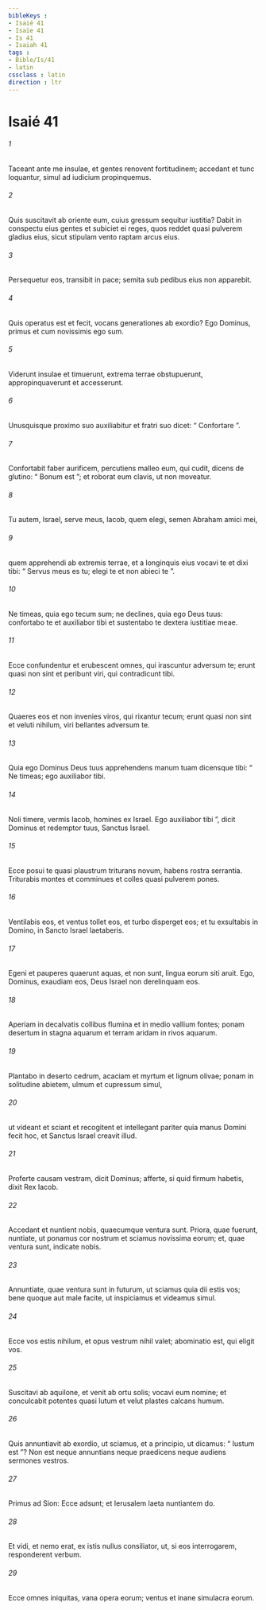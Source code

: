 ```yaml
---
bibleKeys : 
- Isaié 41
- Isaïe 41
- Is 41
- Isaiah 41
tags : 
- Bible/Is/41
- latin
cssclass : latin
direction : ltr
---
```


# Isaié 41

###### 1
Taceant ante me insulae, et gentes renovent fortitudinem; accedant et tunc loquantur, simul ad iudicium propinquemus.
###### 2
Quis suscitavit ab oriente eum, cuius gressum sequitur iustitia? Dabit in conspectu eius gentes et subiciet ei reges, quos reddet quasi pulverem gladius eius, sicut stipulam vento raptam arcus eius.
###### 3
Persequetur eos, transibit in pace; semita sub pedibus eius non apparebit.
###### 4
Quis operatus est et fecit, vocans generationes ab exordio? Ego Dominus, primus et cum novissimis ego sum.
###### 5
Viderunt insulae et timuerunt, extrema terrae obstupuerunt, appropinquaverunt et accesserunt.
###### 6
Unusquisque proximo suo auxiliabitur et fratri suo dicet: “ Confortare ”.
###### 7
Confortabit faber aurificem, percutiens malleo eum, qui cudit, dicens de glutino: “ Bonum est ”; et roborat eum clavis, ut non moveatur.
###### 8
Tu autem, Israel, serve meus, Iacob, quem elegi, semen Abraham amici mei,
###### 9
quem apprehendi ab extremis terrae, et a longinquis eius vocavi te et dixi tibi: “ Servus meus es tu; elegi te et non abieci te ”.
###### 10
Ne timeas, quia ego tecum sum; ne declines, quia ego Deus tuus: confortabo te et auxiliabor tibi et sustentabo te dextera iustitiae meae.
###### 11
Ecce confundentur et erubescent omnes, qui irascuntur adversum te; erunt quasi non sint et peribunt viri, qui contradicunt tibi.
###### 12
Quaeres eos et non invenies viros, qui rixantur tecum; erunt quasi non sint et veluti nihilum, viri bellantes adversum te.
###### 13
Quia ego Dominus Deus tuus apprehendens manum tuam dicensque tibi: “ Ne timeas; ego auxiliabor tibi.
###### 14
Noli timere, vermis Iacob, homines ex Israel. Ego auxiliabor tibi ”, dicit Dominus et redemptor tuus, Sanctus Israel.
###### 15
Ecce posui te quasi plaustrum triturans novum, habens rostra serrantia. Triturabis montes et comminues et colles quasi pulverem pones.
###### 16
Ventilabis eos, et ventus tollet eos, et turbo disperget eos; et tu exsultabis in Domino, in Sancto Israel laetaberis.
###### 17
Egeni et pauperes quaerunt aquas, et non sunt, lingua eorum siti aruit. Ego, Dominus, exaudiam eos, Deus Israel non derelinquam eos.
###### 18
Aperiam in decalvatis collibus flumina et in medio vallium fontes; ponam desertum in stagna aquarum et terram aridam in rivos aquarum.
###### 19
Plantabo in deserto cedrum, acaciam et myrtum et lignum olivae; ponam in solitudine abietem, ulmum et cupressum simul,
###### 20
ut videant et sciant et recogitent et intellegant pariter quia manus Domini fecit hoc, et Sanctus Israel creavit illud.
###### 21
Proferte causam vestram, dicit Dominus; afferte, si quid firmum habetis, dixit Rex Iacob.
###### 22
Accedant et nuntient nobis, quaecumque ventura sunt. Priora, quae fuerunt, nuntiate, ut ponamus cor nostrum et sciamus novissima eorum; et, quae ventura sunt, indicate nobis.
###### 23
Annuntiate, quae ventura sunt in futurum, ut sciamus quia dii estis vos; bene quoque aut male facite, ut inspiciamus et videamus simul.
###### 24
Ecce vos estis nihilum, et opus vestrum nihil valet; abominatio est, qui eligit vos.
###### 25
Suscitavi ab aquilone, et venit ab ortu solis; vocavi eum nomine; et conculcabit potentes quasi lutum et velut plastes calcans humum.
###### 26
Quis annuntiavit ab exordio, ut sciamus, et a principio, ut dicamus: “ Iustum est ”? Non est neque annuntians neque praedicens neque audiens sermones vestros.
###### 27
Primus ad Sion: Ecce adsunt; et Ierusalem laeta nuntiantem do.
###### 28
Et vidi, et nemo erat, ex istis nullus consiliator, ut, si eos interrogarem, responderent verbum.
###### 29
Ecce omnes iniquitas, vana opera eorum; ventus et inane simulacra eorum.
